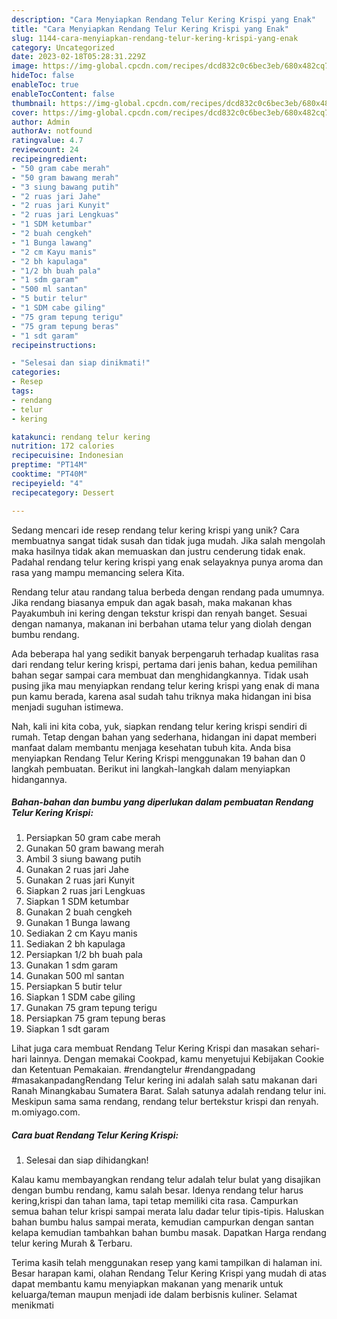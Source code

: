 ```yaml
---
description: "Cara Menyiapkan Rendang Telur Kering Krispi yang Enak"
title: "Cara Menyiapkan Rendang Telur Kering Krispi yang Enak"
slug: 1144-cara-menyiapkan-rendang-telur-kering-krispi-yang-enak
category: Uncategorized
date: 2023-02-18T05:28:31.229Z
image: https://img-global.cpcdn.com/recipes/dcd832c0c6bec3eb/680x482cq70/rendang-telur-kering-krispi-foto-resep-utama.jpg
hideToc: false
enableToc: true
enableTocContent: false
thumbnail: https://img-global.cpcdn.com/recipes/dcd832c0c6bec3eb/680x482cq70/rendang-telur-kering-krispi-foto-resep-utama.jpg
cover: https://img-global.cpcdn.com/recipes/dcd832c0c6bec3eb/680x482cq70/rendang-telur-kering-krispi-foto-resep-utama.jpg
author: Admin
authorAv: notfound
ratingvalue: 4.7
reviewcount: 24
recipeingredient:
- "50 gram cabe merah"
- "50 gram bawang merah"
- "3 siung bawang putih"
- "2 ruas jari Jahe"
- "2 ruas jari Kunyit"
- "2 ruas jari Lengkuas"
- "1 SDM ketumbar"
- "2 buah cengkeh"
- "1 Bunga lawang"
- "2 cm Kayu manis"
- "2 bh kapulaga"
- "1/2 bh buah pala"
- "1 sdm garam"
- "500 ml santan"
- "5 butir telur"
- "1 SDM cabe giling"
- "75 gram tepung terigu"
- "75 gram tepung beras"
- "1 sdt garam"
recipeinstructions:

- "Selesai dan siap dinikmati!"
categories:
- Resep
tags:
- rendang
- telur
- kering

katakunci: rendang telur kering 
nutrition: 172 calories
recipecuisine: Indonesian
preptime: "PT14M"
cooktime: "PT40M"
recipeyield: "4"
recipecategory: Dessert

---
```





Sedang mencari ide resep rendang telur kering krispi yang unik? Cara membuatnya sangat tidak susah dan tidak juga mudah. Jika salah mengolah maka hasilnya tidak akan memuaskan dan justru cenderung tidak enak. Padahal rendang telur kering krispi yang enak selayaknya punya aroma dan rasa yang mampu memancing selera Kita.





Rendang telur atau randang talua berbeda dengan rendang pada umumnya. Jika rendang biasanya empuk dan agak basah, maka makanan khas Payakumbuh ini kering dengan tekstur krispi dan renyah banget. Sesuai dengan namanya, makanan ini berbahan utama telur yang diolah dengan bumbu rendang.

Ada beberapa hal yang sedikit banyak berpengaruh terhadap kualitas rasa dari rendang telur kering krispi, pertama dari jenis bahan, kedua pemilihan bahan segar sampai cara membuat dan menghidangkannya. Tidak usah pusing jika mau menyiapkan rendang telur kering krispi yang enak di mana pun kamu berada, karena asal sudah tahu triknya maka hidangan ini bisa menjadi suguhan istimewa.






Nah, kali ini kita coba, yuk, siapkan rendang telur kering krispi sendiri di rumah. Tetap dengan bahan yang sederhana, hidangan ini dapat memberi manfaat dalam membantu menjaga kesehatan tubuh kita. Anda bisa menyiapkan Rendang Telur Kering Krispi menggunakan 19 bahan dan 0 langkah pembuatan. Berikut ini langkah-langkah dalam menyiapkan hidangannya.

<!--inarticleads1-->

##### Bahan-bahan dan bumbu yang diperlukan dalam pembuatan Rendang Telur Kering Krispi:

1. Persiapkan 50 gram cabe merah
1. Gunakan 50 gram bawang merah
1. Ambil 3 siung bawang putih
1. Gunakan 2 ruas jari Jahe
1. Gunakan 2 ruas jari Kunyit
1. Siapkan 2 ruas jari Lengkuas
1. Siapkan 1 SDM ketumbar
1. Gunakan 2 buah cengkeh
1. Gunakan 1 Bunga lawang
1. Sediakan 2 cm Kayu manis
1. Sediakan 2 bh kapulaga
1. Persiapkan 1/2 bh buah pala
1. Gunakan 1 sdm garam
1. Gunakan 500 ml santan
1. Persiapkan 5 butir telur
1. Siapkan 1 SDM cabe giling
1. Gunakan 75 gram tepung terigu
1. Persiapkan 75 gram tepung beras
1. Siapkan 1 sdt garam


Lihat juga cara membuat Rendang Telur Kering Krispi dan masakan sehari-hari lainnya. Dengan memakai Cookpad, kamu menyetujui Kebijakan Cookie dan Ketentuan Pemakaian. #rendangtelur #rendangpadang #masakanpadangRendang Telur kering ini adalah salah satu makanan dari Ranah Minangkabau Sumatera Barat. Salah satunya adalah rendang telur ini. Meskipun sama sama rendang, rendang telur bertekstur krispi dan renyah. m.omiyago.com. 

<!--inarticleads2-->

##### Cara buat Rendang Telur Kering Krispi:


1. Selesai dan siap dihidangkan!

Kalau kamu membayangkan rendang telur adalah telur bulat yang disajikan dengan bumbu rendang, kamu salah besar. Idenya rendang telur harus kering,krispi dan tahan lama, tapi tetap memiliki cita rasa. Campurkan semua bahan telur krispi sampai merata lalu dadar telur tipis-tipis. Haluskan bahan bumbu halus sampai merata, kemudian campurkan dengan santan kelapa kemudian tambahkan bahan bumbu masak. Dapatkan Harga rendang telur kering Murah &amp; Terbaru. 

Terima kasih telah menggunakan resep yang kami tampilkan di halaman ini. Besar harapan kami, olahan Rendang Telur Kering Krispi yang mudah di atas dapat membantu kamu menyiapkan makanan yang menarik untuk keluarga/teman maupun menjadi ide dalam berbisnis kuliner. Selamat menikmati

